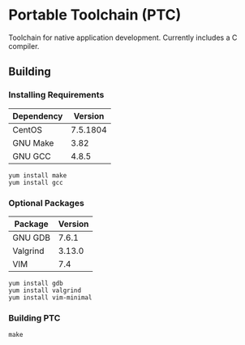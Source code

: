 Portable Toolchain (PTC)
========================

Toolchain for native application development. Currently includes a C compiler.

Building
--------

### Installing Requirements
| Dependency       | Version  |
|------------------|----------|
| CentOS           | 7.5.1804 |
| GNU Make         | 3.82     |
| GNU GCC          | 4.8.5    |
```
yum install make
yum install gcc
```

### Optional Packages
| Package          | Version |
|------------------|---------|
| GNU GDB          | 7.6.1   |
| Valgrind         | 3.13.0  |
| VIM              | 7.4     |
```
yum install gdb
yum install valgrind
yum install vim-minimal
```

### Building PTC
```
make
```
